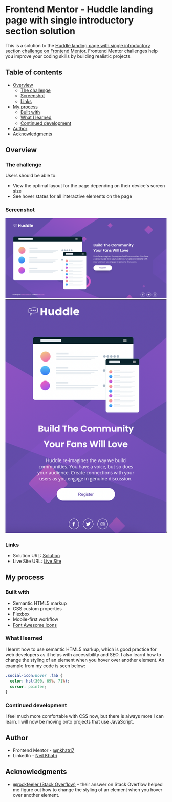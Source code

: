 # Frontend Mentor - Huddle landing page with single introductory section solution

This is a solution to the [Huddle landing page with single introductory section challenge on Frontend Mentor](https://www.frontendmentor.io/challenges/huddle-landing-page-with-a-single-introductory-section-B_2Wvxgi0). Frontend Mentor challenges help you improve your coding skills by building realistic projects. 

## Table of contents

- [Overview](#overview)
  - [The challenge](#the-challenge)
  - [Screenshot](#screenshot)
  - [Links](#links)
- [My process](#my-process)
  - [Built with](#built-with)
  - [What I learned](#what-i-learned)
  - [Continued development](#continued-development)
- [Author](#author)
- [Acknowledgments](#acknowledgments)

## Overview

### The challenge

Users should be able to:

- View the optimal layout for the page depending on their device's screen size
- See hover states for all interactive elements on the page

### Screenshot

![](./design/completed-desktop.png)
![](./design/completed-mobile.png)

### Links

- Solution URL: [Solution](https://www.frontendmentor.io/solutions/responsive-landing-page-using-calc-vw-units-iFp-Wo5oF)
- Live Site URL: [Live Site](https://huddle-landing-page-nkhatri7.netlify.app/)

## My process

### Built with

- Semantic HTML5 markup
- CSS custom properties
- Flexbox
- Mobile-first workflow
- [Font Awesome Icons](https://fontawesome.com/v5.15/icons?d=gallery&p=2)

### What I learned

I learnt how to use semantic HTML5 markup, which is good practice for web developers as it helps with accessibility and SEO. I also learnt how to change the styling of an element when you hover over another element. An example from my code is seen below:

```css
.social-icon:hover .fab {
  color: hsl(300, 69%, 71%);
  cursor: pointer;
}
```

### Continued development

I feel much more comfortable with CSS now, but there is always more I can learn. I will now be moving onto projects that use JavaScript.

## Author

- Frontend Mentor - [@nkhatri7](https://www.frontendmentor.io/profile/nkhatri7)
- LinkedIn - [Neil Khatri](https://www.linkedin.com/in/neilkhatri/)

## Acknowledgments

- [@rockfeeler (Stack Overflow)](https://stackoverflow.com/questions/4502633/how-to-affect-other-elements-when-one-element-is-hovered) – their answer on Stack Overflow helped me figure out how to change the styling of an element when you hover over another element.
